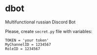 # dbot
Multifunctional russian Discord Bot

Please, create `secret.py` file with variables:
```
TOKEN = 'your token'
MyChannelID = 1234567
RoleID = 1234567
```
